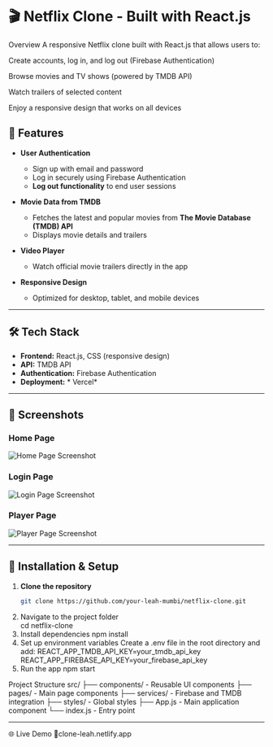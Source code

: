 # 🎬 Netflix Clone - Built with React.js

Overview
A responsive Netflix clone built with React.js that allows users to:

Create accounts, log in, and log out (Firebase Authentication)

Browse movies and TV shows (powered by TMDB API)

Watch trailers of selected content

Enjoy a responsive design that works on all devices


## 🚀 Features

- **User Authentication**  
  - Sign up with email and password  
  - Log in securely using Firebase Authentication  
  - **Log out functionality** to end user sessions
 
    
- **Movie Data from TMDB**  
  - Fetches the latest and popular movies from **The Movie Database (TMDB) API**  
  - Displays movie details and trailers  

- **Video Player**  
  - Watch official movie trailers directly in the app  

- **Responsive Design**  
  - Optimized for desktop, tablet, and mobile devices  

---


## 🛠️ Tech Stack

- **Frontend:** React.js, CSS (responsive design)  
- **API:** TMDB API  
- **Authentication:** Firebase Authentication  
- **Deployment:** * Vercel*

---

## 📸 Screenshots

### Home Page
![Home Page Screenshot](https://github.com/user-attachments/assets/df72e96d-c4aa-40d0-8932-f507822f3257)

### Login Page
![Login Page Screenshot](https://github.com/user-attachments/assets/bc913758-3f7f-4417-bb9d-c9f262d59c3c)

### Player Page
![Player Page Screenshot](https://github.com/user-attachments/assets/0fbeeb63-3eda-4d71-998c-61e42823703c)

---

## 📂 Installation & Setup

1. **Clone the repository**
   ```bash
   git clone https://github.com/your-leah-mumbi/netflix-clone.git
2. Navigate to the project folder   
   cd netflix-clone
3. Install dependencies
   npm install
4. Set up environment variables
Create a .env file in the root directory and add:
  REACT_APP_TMDB_API_KEY=your_tmdb_api_key
  REACT_APP_FIREBASE_API_KEY=your_firebase_api_key
5. Run the app
   npm start

  
Project Structure
src/
├── components/ - Reusable UI components
├── pages/      - Main page components
├── services/   - Firebase and TMDB integration
├── styles/     - Global styles
├── App.js      - Main application component
└── index.js    - Entry point

---

🌐 Live Demo
🔗clone-leah.netlify.app

